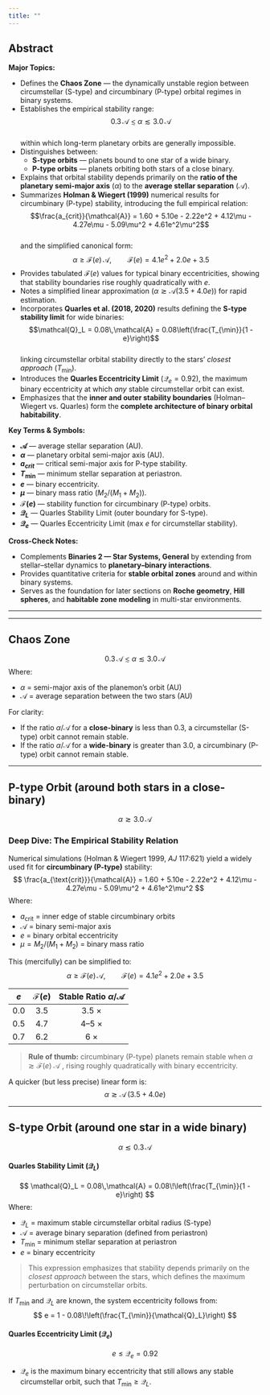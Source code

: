```yaml
---
title: ""
---
```


## Abstract  
**Major Topics:**  
- Defines the **Chaos Zone** — the dynamically unstable region between circumstellar (S-type) and circumbinary (P-type) orbital regimes in binary systems.  
- Establishes the empirical stability range:  
  $$0.3\,\mathcal{A} \lesssim \alpha \lesssim 3.0\,\mathcal{A}$$  
  within which long-term planetary orbits are generally impossible.  
- Distinguishes between:  
  - **S-type orbits** — planets bound to one star of a wide binary.  
  - **P-type orbits** — planets orbiting both stars of a close binary.  
- Explains that orbital stability depends primarily on the **ratio of the planetary semi-major axis** ($\alpha$) to the **average stellar separation** ($\mathcal{A}$).  
- Summarizes **Holman & Wiegert (1999)** numerical results for circumbinary (P-type) stability, introducing the full empirical relation:  
  $$\frac{a_{crit}}{\mathcal{A}} = 1.60 + 5.10e - 2.22e^2 + 4.12\mu - 4.27e\mu - 5.09\mu^2 + 4.61e^2\mu^2$$  
  and the simplified canonical form:  
  $$\alpha \ge \mathcal{F}(e)\,\mathcal{A}, \qquad \mathcal{F}(e) = 4.1e^2 + 2.0e + 3.5$$  
- Provides tabulated $\mathcal{F}(e)$ values for typical binary eccentricities, showing that stability boundaries rise roughly quadratically with $e$.  
- Notes a simplified linear approximation ($\alpha \gtrsim \mathcal{A}(3.5 + 4.0e)$) for rapid estimation.  
- Incorporates **Quarles et al. (2018, 2020)** results defining the **S-type stability limit** for wide binaries:  
  $$\mathcal{Q}_L = 0.08\,\mathcal{A} = 0.08\left(\frac{T_{\min}}{1 - e}\right)$$  
  linking circumstellar orbital stability directly to the stars’ *closest approach* ($T_{\min}$).  
- Introduces the **Quarles Eccentricity Limit** ($\mathcal{Q}_e = 0.92$), the maximum binary eccentricity at which *any* stable circumstellar orbit can exist.  
- Emphasizes that the **inner and outer stability boundaries** (Holman–Wiegert vs. Quarles) form the **complete architecture of binary orbital habitability**.

**Key Terms & Symbols:**  
- **$\mathcal{A}$** — average stellar separation (AU).  
- **$\alpha$** — planetary orbital semi-major axis (AU).  
- **$a_{crit}$** — critical semi-major axis for P-type stability.  
- **$T_{\min}$** — minimum stellar separation at periastron.  
- **$e$** — binary eccentricity.  
- **$\mu$** — binary mass ratio ($M_2 / (M_1 + M_2)$).  
- **$\mathcal{F}(e)$** — stability function for circumbinary (P-type) orbits.  
- **$\mathcal{Q}_L$** — Quarles Stability Limit (outer boundary for S-type).  
- **$\mathcal{Q}_e$** — Quarles Eccentricity Limit (max $e$ for circumstellar stability).  

**Cross-Check Notes:**  
- Complements **Binaries 2 — Star Systems, General** by extending from stellar–stellar dynamics to **planetary–binary interactions**.  
- Provides quantitative criteria for **stable orbital zones** around and within binary systems.  
- Serves as the foundation for later sections on **Roche geometry**, **Hill spheres**, and **habitable zone modeling** in multi-star environments.  

___
___

## Chaos Zone
$$
0.3\,\mathcal{A} \lesssim \alpha \lesssim 3.0\,\mathcal{A}
$$
Where:
- $\alpha$ = semi-major axis of the planemon’s orbit (AU)
- $\mathcal{A}$ = average separation between the two stars (AU)

For clarity:
- If the ratio $\alpha/\mathcal{A}$ for a **close-binary** is less than 0.3, a circumstellar (S-type) orbit cannot remain stable.
- If the ratio $\alpha/\mathcal{A}$ for a **wide-binary** is greater than 3.0, a circumbinary (P-type) orbit cannot remain stable.

---

## P-type Orbit (around both stars in a close-binary)
$$
\alpha \gtrsim 3.0\,\mathcal{A}
$$
### Deep Dive: The Empirical Stability Relation
Numerical simulations (Holman & Wiegert 1999, *AJ* 117:621) yield a widely used fit for **circumbinary (P-type)** stability:
$$
\frac{a_{\text{crit}}}{\mathcal{A}}
  = 1.60 + 5.10e - 2.22e^2
    + 4.12\mu - 4.27e\mu
    - 5.09\mu^2 + 4.61e^2\mu^2
$$
Where:
- $a_{\text{crit}}$ = inner edge of stable circumbinary orbits  
- $\mathcal{A}$ = binary semi-major axis  
- $e$ = binary orbital eccentricity  
- $\mu = M_2/(M_1 + M_2)$ = binary mass ratio

This (mercifully) can be simplified to:
$$
\alpha \ge \mathcal{F}(e)\,\mathcal{A},
\qquad
\mathcal{F}(e) = 4.1e^2 + 2.0e + 3.5
$$

| $e$ | $\mathcal{F}(e)$ | Stable Ratio $\alpha/\mathcal{A}$ |
| :-: | :--------------: | :-------------------------------: |
| 0.0 |       3.5        |               3.5 ×               |
| 0.5 |       4.7        |               4–5 ×               |
| 0.7 |       6.2        |                6 ×                |

> **Rule of thumb:** circumbinary (P-type) planets remain stable when  $\displaystyle\alpha \gtrsim \mathcal{F}(e)\;\mathcal{A}$ , rising roughly quadratically with binary eccentricity.

A quicker (but less precise) linear form is:
$$
\alpha \gtrsim \mathcal{A}\,(3.5 + 4.0e)
$$

---
## S-type Orbit (around one star in a wide binary)
$$
\alpha \lesssim 0.3\,\mathcal{A}
$$

#### Quarles Stability Limit ($\mathcal{Q}_L$)
$$
\mathcal{Q}_L = 0.08\,\mathcal{A}
             = 0.08\!\left(\frac{T_{\min}}{1 - e}\right)
$$
Where:
- $\mathcal{Q}_L$ = maximum stable circumstellar orbital radius (S-type)  
- $\mathcal{A}$ = average binary separation (defined from periastron)  
- $T_{\min}$ = minimum stellar separation at periastron  
- $e$ = binary eccentricity  

> This expression emphasizes that stability depends primarily on the *closest approach* between the stars, which defines the maximum perturbation on circumstellar orbits.

If $T_{\min}$ and $\mathcal{Q}_L$ are known, the system eccentricity follows from:
$$
e = 1 - 0.08\!\left(\frac{T_{\min}}{\mathcal{Q}_L}\right)
$$

#### Quarles Eccentricity Limit ($\mathcal{Q}_e$)
$$
e \le \mathcal{Q}_e = 0.92
$$
- $\mathcal{Q}_e$ is the maximum binary eccentricity that still allows any stable circumstellar orbit, such that $T_{\min} \geq \mathcal{Q}_L$.
